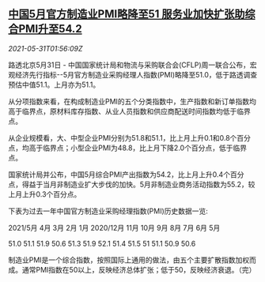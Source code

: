 <!--1622426462000-->
[中国5月官方制造业PMI略降至51 服务业加快扩张助综合PMI升至54.2](https://cn.reuters.com/article/china-may-pmi-0531-mon-idCNKCS2DC04H)
------

<div><i>2021-05-31T01:56:09Z</i></div><p>路透北京5月31日 - 中国国家统计局和物流与采购联合会(CFLP)周一联合公布，宏观经济先行指标--5月官方制造业采购经理人指数(PMI)略降至51.0，低于路透调查预估中值51.1。上月亦为51.1。</p><p>从分项指数来看，在构成制造业PMI的五个分类指数中，生产指数和新订单指数均高于临界点，原材料库存指数、从业人员指数和供应商配送时间指数均低于临界点。</p><p>从企业规模看，大、中型企业PMI分别为51.8和51.1，比上月上升0.1和0.8个百分点，均高于临界点；小型企业PMI为48.8，比上月下降2.0个百分点，低于临界点。</p><p>国家统计局并公布，中国5月综合PMI产出指数为54.2，比上月上升0.4个百分点，得益于当月非制造业扩大步伐的加快。5月非制造业商务活动指数为55.2，较上月上升0.3个百分点。</p><p>下表为过去一年中国官方制造业采购经理指数(PMI)历史数据一览:</p><p>2021/5月 4月 3月 2月 1月 2020/12月 11月 10月 9月 8月 7月 6月 5月</p><p>51.0 51.1 51.9 50.6 51.3 51.9 52.1 51.4 51.5 51 51.1 50.9 50.6</p><p>制造业PMI是一个综合指数，按照国际上通用的做法，由五个主要扩散指数加权而成。通常PMI指数在50以上，反映经济总体扩张；低于50，反映经济衰退。（完）</p>
